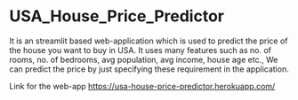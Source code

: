 # USA_House_Price_Predictor
It is an streamlit based web-application which is used to predict the price of the house you want to buy in USA. It uses many features such as no. of rooms, no. of bedrooms, avg population, avg income, house age etc., We can predict the price by just specifying these requirement in the application.


Link for the web-app
https://usa-house-price-predictor.herokuapp.com/
